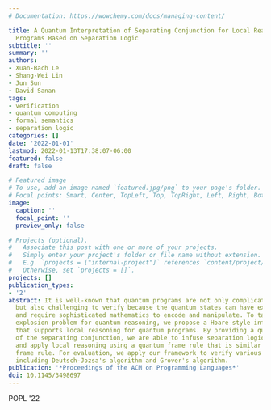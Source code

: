 ```yaml
---
# Documentation: https://wowchemy.com/docs/managing-content/

title: A Quantum Interpretation of Separating Conjunction for Local Reasoning of Quantum
  Programs Based on Separation Logic
subtitle: ''
summary: ''
authors:
- Xuan-Bach Le
- Shang-Wei Lin
- Jun Sun
- David Sanan
tags:
- verification
- quantum computing
- formal semantics
- separation logic
categories: []
date: '2022-01-01'
lastmod: 2022-01-13T17:38:07-06:00
featured: false
draft: false

# Featured image
# To use, add an image named `featured.jpg/png` to your page's folder.
# Focal points: Smart, Center, TopLeft, Top, TopRight, Left, Right, BottomLeft, Bottom, BottomRight.
image:
  caption: ''
  focal_point: ''
  preview_only: false

# Projects (optional).
#   Associate this post with one or more of your projects.
#   Simply enter your project's folder or file name without extension.
#   E.g. `projects = ["internal-project"]` references `content/project/deep-learning/index.md`.
#   Otherwise, set `projects = []`.
projects: []
publication_types:
- '2'
abstract: It is well-known that quantum programs are not only complicated to design
  but also challenging to verify because the quantum states can have exponential size
  and require sophisticated mathematics to encode and manipulate. To tackle the state-space
  explosion problem for quantum reasoning, we propose a Hoare-style inference framework
  that supports local reasoning for quantum programs. By providing a quantum interpretation
  of the separating conjunction, we are able to infuse separation logic into our framework
  and apply local reasoning using a quantum frame rule that is similar to the classical
  frame rule. For evaluation, we apply our framework to verify various quantum programs
  including Deutsch-Jozsa's algorithm and Grover's algorithm.
publication: '*Proceedings of the ACM on Programming Languages*'
doi: 10.1145/3498697
---
```

POPL '22